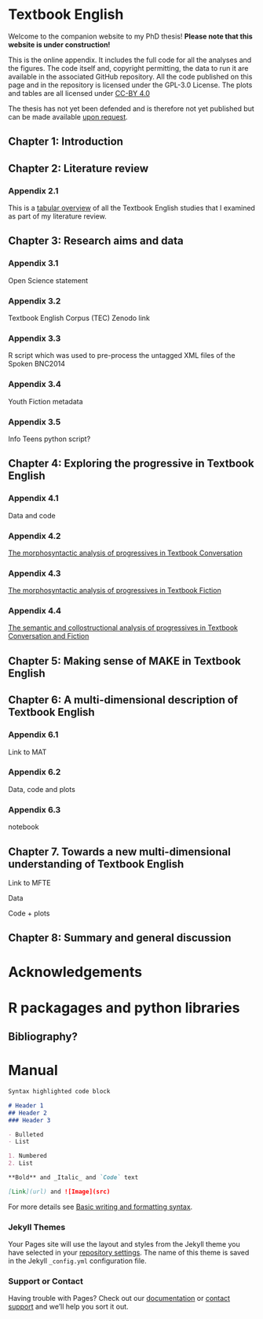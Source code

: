 # Textbook English

Welcome to the companion website to my PhD thesis! **Please note that this website is under construction!**

This is the online appendix. It includes the full code for all the analyses and the figures. The code itself and, copyright permitting, the data to run it are available in the associated GitHub repository. All the code published on this page and in the repository is licensed under the GPL-3.0 License. The plots and tables are all licensed under <a href="https://creativecommons.org/licenses/by/4.0/" title="CC-BY 4.0" target="_blank" rel="noopener noreferrer">CC-BY 4.0</a>

The thesis has not yet been defended and is therefore not yet published but can be made available <a href="https://elenlefoll.eu/#contact" target="_blank" rel="noopener noreferrer">upon request</a>.

## Chapter 1: Introduction


## Chapter 2: Literature review

### Appendix 2.1 
This is a <a href="LitReviewTable.html" title="Literature review table" target="_blank" rel="noopener noreferrer">tabular overview</a> of all the Textbook English studies that I examined as part of my literature review.

## Chapter 3: Research aims and data

### Appendix 3.1
Open Science statement

### Appendix 3.2
Textbook English Corpus (TEC) Zenodo link

### Appendix 3.3
R script which was used to pre-process the untagged XML files of the Spoken BNC2014 

### Appendix 3.4
Youth Fiction metadata

### Appendix 3.5
Info Teens python script?

## Chapter 4: Exploring the progressive in Textbook English

### Appendix 4.1
Data and code

### Appendix 4.2
<a href="4_Prog_Conversation_Morphosyntactic_Analysis.html" title="Progressives in Textbook Conversation" target="_blank" rel="noopener noreferrer">The morphosyntactic analysis of progressives in Textbook Conversation</a>

### Appendix 4.3
<a href="4_Prog_Fiction_Morphosyntactic_Analysis.html" title="Progressives in Textbook Fiction" target="_blank" rel="noopener noreferrer">The morphosyntactic analysis of progressives in Textbook Fiction</a>

### Appendix 4.4
<a href="4_Prog_Semantic_Collostructional_Analysis.html" title="Semantic and collostructional analyses" target="_blank" rel="noopener noreferrer">The semantic and collostructional analysis of progressives in Textbook Conversation and Fiction</a>

## Chapter 5: Making sense of MAKE in Textbook English

## Chapter 6: A multi-dimensional description of Textbook English

### Appendix 6.1
Link to MAT

### Appendix 6.2
Data, code and plots

### Appendix 6.3
notebook

## Chapter 7. Towards a new multi-dimensional understanding of Textbook English

Link to MFTE

Data

Code + plots

## Chapter 8: Summary and general discussion



# Acknowledgements

# R packagages and python libraries

## Bibliography?







# Manual

```markdown
Syntax highlighted code block

# Header 1
## Header 2
### Header 3

- Bulleted
- List

1. Numbered
2. List

**Bold** and _Italic_ and `Code` text

[Link](url) and ![Image](src)
```

For more details see [Basic writing and formatting syntax](https://docs.github.com/en/github/writing-on-github/getting-started-with-writing-and-formatting-on-github/basic-writing-and-formatting-syntax).

### Jekyll Themes

Your Pages site will use the layout and styles from the Jekyll theme you have selected in your [repository settings](https://github.com/elenlefoll/TextbookEnglish/settings/pages). The name of this theme is saved in the Jekyll `_config.yml` configuration file.

### Support or Contact

Having trouble with Pages? Check out our [documentation](https://docs.github.com/categories/github-pages-basics/) or [contact support](https://support.github.com/contact) and we’ll help you sort it out.
